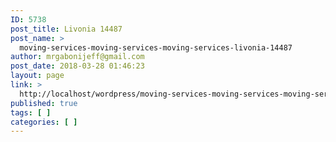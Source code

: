 ```yaml
---
ID: 5738
post_title: Livonia 14487
post_name: >
  moving-services-moving-services-moving-services-livonia-14487
author: mrgabonijeff@gmail.com
post_date: 2018-03-28 01:46:23
layout: page
link: >
  http://localhost/wordpress/moving-services-moving-services-moving-services-livonia-14487/
published: true
tags: [ ]
categories: [ ]
---
```

